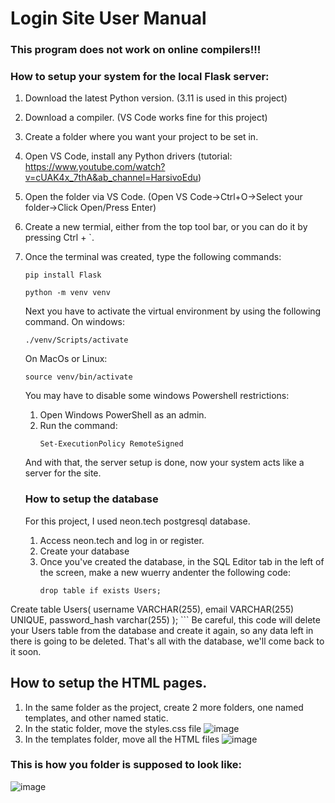 # Login Site User Manual
### This program does not work on online compilers!!!

### How to setup your system for the local Flask server:
1. Download the latest Python version. (3.11 is used in this project)
2. Download a compiler. (VS Code works fine for this project)
3. Create a folder where you want your project to be set in.
4. Open VS Code, install any Python drivers (tutorial: https://www.youtube.com/watch?v=cUAK4x_7thA&ab_channel=HarsivoEdu)
5. Open the folder via VS Code. (Open VS Code->Ctrl+O->Select your folder->Click Open/Press Enter)
6. Create a new termial, either from the top tool bar, or you can do it by pressing Ctrl + `.
7. Once the terminal was created, type the following commands:
   ```
   pip install Flask
   ```
   ```
   python -m venv venv
   ```
   Next you have to activate the virtual environment by using the following command.
   On windows:
   ```
   ./venv/Scripts/activate
   ```
   On MacOs or Linux:
   ```
   source venv/bin/activate
   ```
   You may have to disable some windows Powershell restrictions:
   1. Open Windows PowerShell as an admin.
   2. Run the command:
      ```
      Set-ExecutionPolicy RemoteSigned
      ```
   And with that, the server setup is done, now your system acts like a server for the site.

   ### How to setup the database
   For this project, I used neon.tech postgresql database.
   1. Access neon.tech and log in or register.
   2. Create your database
   3. Once you've created the database, in the SQL Editor tab in the left of the screen, make a new wuerry andenter the following code:
      ```
      drop table if exists Users;
Create table Users(
username VARCHAR(255),
email VARCHAR(255) UNIQUE,
password_hash varchar(255)
);
      ```
    Be careful, this code will delete your Users table from the database and create it again, so any data left in there is going to be deleted.
    That's all with the database, we'll come back to it soon.

   ## How to setup the HTML pages.
 1. In the same folder as the project, create 2 more folders, one named templates, and other named static.
 2. In the static folder, move the styles.css file
      ![image](https://github.com/P3te07/Lab_4_Simple_Login_Site/assets/157983079/93df8838-e1b0-4dfc-b883-07a59cac2639)
 3. In the templates folder, move all the HTML files
    ![image](https://github.com/P3te07/Lab_4_Simple_Login_Site/assets/157983079/c2ff895c-10b2-4324-96ac-bdd3ce8ea864)

### This is how you folder is supposed to look like:
![image](https://github.com/P3te07/Lab_4_Simple_Login_Site/assets/157983079/380fd4eb-63c6-4c74-a322-4962725da003)




      

   
       




